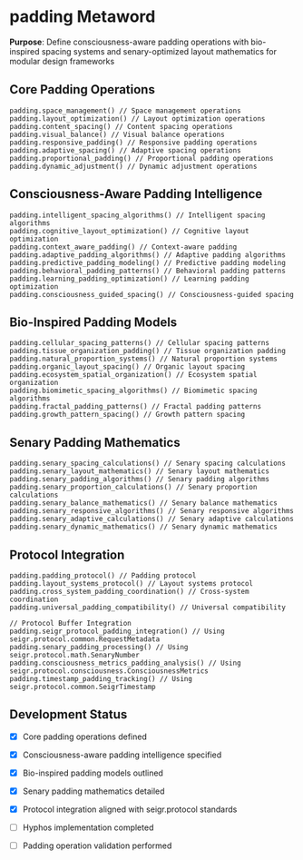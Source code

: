 # padding Metaword

**Purpose**: Define consciousness-aware padding operations with bio-inspired spacing systems and senary-optimized layout mathematics for modular design frameworks

## Core Padding Operations

```hyphos
padding.space_management() // Space management operations
padding.layout_optimization() // Layout optimization operations
padding.content_spacing() // Content spacing operations
padding.visual_balance() // Visual balance operations
padding.responsive_padding() // Responsive padding operations
padding.adaptive_spacing() // Adaptive spacing operations
padding.proportional_padding() // Proportional padding operations
padding.dynamic_adjustment() // Dynamic adjustment operations
```

## Consciousness-Aware Padding Intelligence

```hyphos
padding.intelligent_spacing_algorithms() // Intelligent spacing algorithms
padding.cognitive_layout_optimization() // Cognitive layout optimization
padding.context_aware_padding() // Context-aware padding
padding.adaptive_padding_algorithms() // Adaptive padding algorithms
padding.predictive_padding_modeling() // Predictive padding modeling
padding.behavioral_padding_patterns() // Behavioral padding patterns
padding.learning_padding_optimization() // Learning padding optimization
padding.consciousness_guided_spacing() // Consciousness-guided spacing
```

## Bio-Inspired Padding Models

```hyphos
padding.cellular_spacing_patterns() // Cellular spacing patterns
padding.tissue_organization_padding() // Tissue organization padding
padding.natural_proportion_systems() // Natural proportion systems
padding.organic_layout_spacing() // Organic layout spacing
padding.ecosystem_spatial_organization() // Ecosystem spatial organization
padding.biomimetic_spacing_algorithms() // Biomimetic spacing algorithms
padding.fractal_padding_patterns() // Fractal padding patterns
padding.growth_pattern_spacing() // Growth pattern spacing
```

## Senary Padding Mathematics

```hyphos
padding.senary_spacing_calculations() // Senary spacing calculations
padding.senary_layout_mathematics() // Senary layout mathematics
padding.senary_padding_algorithms() // Senary padding algorithms
padding.senary_proportion_calculations() // Senary proportion calculations
padding.senary_balance_mathematics() // Senary balance mathematics
padding.senary_responsive_algorithms() // Senary responsive algorithms
padding.senary_adaptive_calculations() // Senary adaptive calculations
padding.senary_dynamic_mathematics() // Senary dynamic mathematics
```

## Protocol Integration

```hyphos
padding.padding_protocol() // Padding protocol
padding.layout_systems_protocol() // Layout systems protocol
padding.cross_system_padding_coordination() // Cross-system coordination
padding.universal_padding_compatibility() // Universal compatibility

// Protocol Buffer Integration
padding.seigr_protocol_padding_integration() // Using seigr.protocol.common.RequestMetadata
padding.senary_padding_processing() // Using seigr.protocol.math.SenaryNumber
padding.consciousness_metrics_padding_analysis() // Using seigr.protocol.consciousness.ConsciousnessMetrics
padding.timestamp_padding_tracking() // Using seigr.protocol.common.SeigrTimestamp
```

## Development Status

- [x] Core padding operations defined
- [x] Consciousness-aware padding intelligence specified
- [x] Bio-inspired padding models outlined
- [x] Senary padding mathematics detailed
- [x] Protocol integration aligned with seigr.protocol standards
- [ ] Hyphos implementation completed
- [ ] Padding operation validation performed

